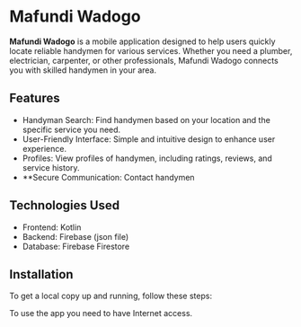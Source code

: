 # Mafundi Wadogo

**Mafundi Wadogo** is a mobile application designed to help users quickly locate reliable handymen for various services. Whether you need a plumber, electrician, carpenter, or other professionals, Mafundi Wadogo connects you with skilled handymen in your area.

## Features

- Handyman Search: Find handymen based on your location and the specific service you need.
- User-Friendly Interface: Simple and intuitive design to enhance user experience.
- Profiles: View profiles of handymen, including ratings, reviews, and service history.
- **Secure Communication: Contact handymen 

## Technologies Used

- Frontend: Kotlin
- Backend: Firebase (json file) 
- Database: Firebase Firestore

## Installation

To get a local copy up and running, follow these steps:

To use the app you need to have Internet access. 
